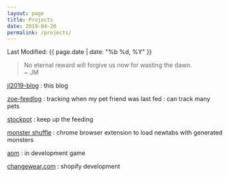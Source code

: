 ```yaml
---
layout: page
title: Projects
date: 2019-04-20
permalink: /projects/
---
```

Last Modified: {{ page.date | date: "%b %d, %Y" }}

> No eternal reward will forgive us now for wasting the dawn.  
> ~ JM

[jl2019-blog](https://jl2019-blog.herokuapp.com/)
: this blog

[zoe-feedlog](https://zoe-feedlog.herokuapp.com/)
: tracking when my pet friend was last fed
: can track many pets

[stockpot](#)
: keep up the feeding

[monster shuffle](#)
: chrome browser extension to load newtabs with generated monsters

[aom](#)
: in development game

[changewear.com](https://changewear.com)
: shopify development
